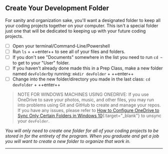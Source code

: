 ## Create Your Development Folder

For sanity and organization sake, you'll want a designated folder to keep all your coding projects together on your computer. This isn't a special folder just one that will be dedicated to keeping up with your future coding projects.

- [ ] Open your terminal/Command-Line/Powershell
- [ ] Run `ls` + ++enter++ to see all of your files and folders.
- [ ] If you don't see "Documents" somewhere in the list you need to run `cd ~` to get to your "User" folder.
- [ ] If you haven't already done made this in a Prep Class, make a new folder named `devFolder`by running: `mkdir devFolder` + ++enter++
- [ ] Change into the new folder/directory you made in the last class: `cd devFolder` + ++enter++

> NOTE FOR WINDOWS MACHINES USING ONEDRIVE:
> If you use OneDrive to save your photos, music, and other files, you may run into problems using Git and GitHub to create and manage your repos. If you have any issues, please refer to [How to Configure OneDrive to Sync Only Certain Folders in Windows 10](https://www.howtogeek.com/222817/how-to-configure-onedrive-to-sync-only-certain-folders-in-windows-10/){:target="_blank"} to unsync your `devFolder`.

*You will only need to create one folder for all of your coding projects to be stored in for the entirety of the program. When you graduate and get a job you will want to create a new folder to organize that work in.*

<hr>